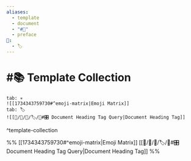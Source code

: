 ```yaml
---
aliases:
  - template
  - document
  - "#📄"
  - preface
📁:
  - 🏷️
---
```

# #📚 Template Collection

```tabs
tab: ✳️
![[1734343759730#^emoji-matrix|Emoji Matrix]]
tab: 🏷️
![[📁/🧠/🏁/🏷️/📄#🎛️ Document Heading Tag Query|Document Heading Tag]]
```

^template-collection

%%
[[1734343759730#^emoji-matrix|Emoji Matrix]]
[[📁/🧠/🏁/🏷️/📄#🎛️ Document Heading Tag Query|Document Heading Tag]]
%%